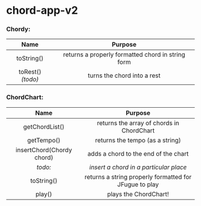 # chord-app-v2

### Chordy:

Name | Purpose
:---:|:---:
toString() | returns a properly formatted chord in string form
toRest() *(todo)* | turns the chord into a rest

### ChordChart:

Name | Purpose
:---:|:---:
getChordList() | returns the array of chords in ChordChart
getTempo() | returns the tempo (as a string)
insertChord(Chordy chord) | adds a chord to the end of the chart
*todo:* | *insert a chord in a particular place*
toString() | returns a string properly formatted for JFugue to play
play() | plays the ChordChart!
